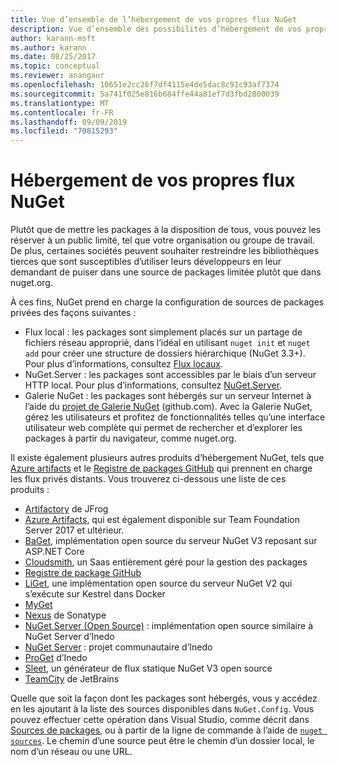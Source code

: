 ```yaml
---
title: Vue d’ensemble de l’hébergement de vos propres flux NuGet
description: Vue d’ensemble des possibilités d’hébergement de vos propres galeries ou flux de packages NuGet localement ou à distance.
author: karann-msft
ms.author: karann
ms.date: 08/25/2017
ms.topic: conceptual
ms.reviewer: anangaur
ms.openlocfilehash: 10651e2cc26f7df4115e4de5dac8c91c93af7374
ms.sourcegitcommit: 5a741f025e816b684ffe44a81ef7d3fbd2800039
ms.translationtype: MT
ms.contentlocale: fr-FR
ms.lasthandoff: 09/09/2019
ms.locfileid: "70815293"
---
```

# <a name="hosting-your-own-nuget-feeds"></a>Hébergement de vos propres flux NuGet

Plutôt que de mettre les packages à la disposition de tous, vous pouvez les réserver à un public limité, tel que votre organisation ou groupe de travail. De plus, certaines sociétés peuvent souhaiter restreindre les bibliothèques tierces que sont susceptibles d’utiliser leurs développeurs en leur demandant de puiser dans une source de packages limitée plutôt que dans nuget.org.

À ces fins, NuGet prend en charge la configuration de sources de packages privées des façons suivantes :

- Flux local : les packages sont simplement placés sur un partage de fichiers réseau approprié, dans l’idéal en utilisant `nuget init` et `nuget add` pour créer une structure de dossiers hiérarchique (NuGet 3.3+). Pour plus d’informations, consultez [Flux locaux](../hosting-packages/local-feeds.md).
- NuGet.Server : les packages sont accessibles par le biais d’un serveur HTTP local. Pour plus d’informations, consultez [NuGet.Server](../hosting-packages/nuget-server.md).
- Galerie NuGet : les packages sont hébergés sur un serveur Internet à l’aide du [projet de Galerie NuGet](https://github.com/NuGet/NuGetGallery#build-and-run-the-gallery-in-arbitrary-number-easy-steps) (github.com). Avec la Galerie NuGet, gérez les utilisateurs et profitez de fonctionnalités telles qu’une interface utilisateur web complète qui permet de rechercher et d’explorer les packages à partir du navigateur, comme nuget.org.

Il existe également plusieurs autres produits d’hébergement NuGet, tels que [Azure artifacts](https://www.visualstudio.com/docs/package/nuget/publish) et le [Registre de packages GitHub](https://help.github.com/articles/configuring-nuget-for-use-with-github-package-registry) qui prennent en charge les flux privés distants. Vous trouverez ci-dessous une liste de ces produits :

- [Artifactory](https://www.jfrog.com/artifactory/) de JFrog
- [Azure Artifacts](https://www.visualstudio.com/docs/package/nuget/publish), qui est également disponible sur Team Foundation Server 2017 et ultérieur.
- [BaGet](https://github.com/loic-sharma/BaGet), implémentation open source du serveur NuGet V3 reposant sur ASP.NET Core
- [Cloudsmith](https://cloudsmith.io/l/nuget-feed/), un Saas entièrement géré pour la gestion des packages
- [Registre de package GitHub](https://help.github.com/articles/configuring-nuget-for-use-with-github-package-registry)
- [LiGet](https://github.com/ai-traders/liget), une implémentation open source du serveur NuGet V2 qui s’exécute sur Kestrel dans Docker
- [MyGet](http://myget.org)
- [Nexus](http://www.sonatype.org/nexus/) de Sonatype
- [NuGet Server (Open Source)](http://nuget-server.net) : implémentation open source similaire à NuGet Server d’Inedo
- [NuGet Server](http://nugetserver.net/) : projet communautaire d’Inedo
- [ProGet](http://inedo.com/proget) d’Inedo
- [Sleet](https://github.com/emgarten/sleet), un générateur de flux statique NuGet V3 open source
- [TeamCity](https://www.jetbrains.com/teamcity/) de JetBrains

Quelle que soit la façon dont les packages sont hébergés, vous y accédez en les ajoutant à la liste des sources disponibles dans `NuGet.Config`. Vous pouvez effectuer cette opération dans Visual Studio, comme décrit dans [Sources de packages](../consume-packages/install-use-packages-visual-studio.md#package-sources), ou à partir de la ligne de commande à l’aide de [`nuget sources`](../reference/cli-reference/cli-ref-sources.md). Le chemin d’une source peut être le chemin d’un dossier local, le nom d’un réseau ou une URL.
